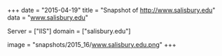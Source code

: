 
+++
date = "2015-04-19"
title = "Snapshot of http://www.salisbury.edu"
data = "www.salisbury.edu"

Server = ["IIS"]
domain = ["salisbury.edu"]

  image = "snapshots/2015_16/www.salisbury.edu.png"
+++
#

